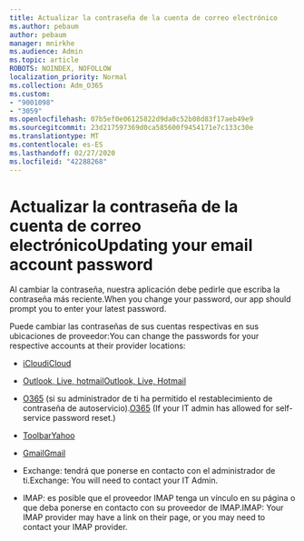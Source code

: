 ```yaml
---
title: Actualizar la contraseña de la cuenta de correo electrónico
ms.author: pebaum
author: pebaum
manager: mnirkhe
ms.audience: Admin
ms.topic: article
ROBOTS: NOINDEX, NOFOLLOW
localization_priority: Normal
ms.collection: Adm_O365
ms.custom:
- "9001098"
- "3059"
ms.openlocfilehash: 07b5ef0e06125822d9da0c52b08d83f17aeb49e9
ms.sourcegitcommit: 23d217597369d0ca585600f9454171e7c133c30e
ms.translationtype: MT
ms.contentlocale: es-ES
ms.lasthandoff: 02/27/2020
ms.locfileid: "42288268"
---
```

# <a name="updating-your-email-account-password"></a><span data-ttu-id="e8c52-102">Actualizar la contraseña de la cuenta de correo electrónico</span><span class="sxs-lookup"><span data-stu-id="e8c52-102">Updating your email account password</span></span>

<span data-ttu-id="e8c52-103">Al cambiar la contraseña, nuestra aplicación debe pedirle que escriba la contraseña más reciente.</span><span class="sxs-lookup"><span data-stu-id="e8c52-103">When you change your password, our app should prompt you to enter your latest password.</span></span>

<span data-ttu-id="e8c52-104">Puede cambiar las contraseñas de sus cuentas respectivas en sus ubicaciones de proveedor:</span><span class="sxs-lookup"><span data-stu-id="e8c52-104">You can change the passwords for your respective accounts at their provider locations:</span></span>

- [<span data-ttu-id="e8c52-105">iCloud</span><span class="sxs-lookup"><span data-stu-id="e8c52-105">iCloud</span></span>](https://support.apple.com/HT201487)

- [<span data-ttu-id="e8c52-106">Outlook, Live, hotmail</span><span class="sxs-lookup"><span data-stu-id="e8c52-106">Outlook, Live, Hotmail</span></span>](https://account.live.com/password/reset)

- <span data-ttu-id="e8c52-107">[O365](https://passwordreset.microsoftonline.com) (si su administrador de ti ha permitido el restablecimiento de contraseña de autoservicio).</span><span class="sxs-lookup"><span data-stu-id="e8c52-107">[O365](https://passwordreset.microsoftonline.com) (If your IT admin has allowed for self-service password reset.)</span></span>

- [<span data-ttu-id="e8c52-108">Toolbar</span><span class="sxs-lookup"><span data-stu-id="e8c52-108">Yahoo</span></span>](https://login.yahoo.com/account/challenge/username?done=https%3A%2F%2Fwww.yahoo.com%2F&authMechanism=secondary&chllngnm=base&sessionIndex=QQ--)

- [<span data-ttu-id="e8c52-109">Gmail</span><span class="sxs-lookup"><span data-stu-id="e8c52-109">Gmail</span></span>](https://support.google.com/mail/answer/41078?co=GENIE.Platform%3DDesktop&hl=en)

- <span data-ttu-id="e8c52-110">Exchange: tendrá que ponerse en contacto con el administrador de ti.</span><span class="sxs-lookup"><span data-stu-id="e8c52-110">Exchange: You will need to contact your IT Admin.</span></span>

- <span data-ttu-id="e8c52-111">IMAP: es posible que el proveedor IMAP tenga un vínculo en su página o que deba ponerse en contacto con su proveedor de IMAP.</span><span class="sxs-lookup"><span data-stu-id="e8c52-111">IMAP: Your IMAP provider may have a link on their page, or you may need to contact your IMAP provider.</span></span>